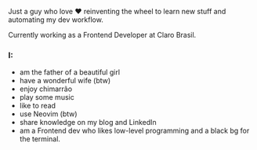 Just a guy who love ❤  reinventing the wheel to learn new stuff and automating my dev workflow. 

Currently working as a Frontend Developer at Claro Brasil.

### I:
  - am the father of a beautiful girl
  - have a wonderful wife (btw)
  - enjoy chimarrão
  - play some music
  - like to read
  - use Neovim (btw)
  - share knowledge on my blog and LinkedIn
  - am a Frontend dev who likes low-level programming and a black bg for the terminal.
